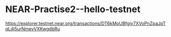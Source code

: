 # NEAR-Practise2--hello-testnet

https://explorer.testnet.near.org/transactions/DT6kMoUBfgiy7XVoPnZpaJpTqLdj5urNmevVXKwgdbRu
